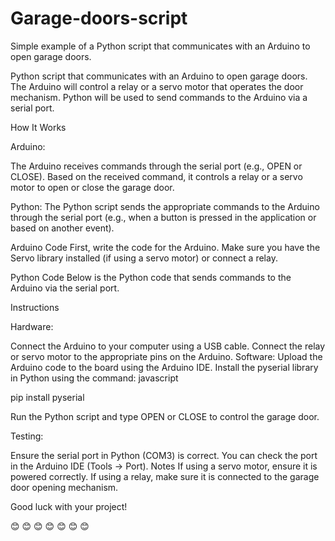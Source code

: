 # Garage-doors-script
Simple example of a Python script that communicates with an Arduino to open garage doors.

Python script that communicates with an Arduino to open garage doors. The Arduino will control a relay or a servo motor that operates the door mechanism. 
Python will be used to send commands to the Arduino via a serial port.

How It Works


Arduino:

The Arduino receives commands through the serial port (e.g., OPEN or CLOSE).
Based on the received command, it controls a relay or a servo motor to open or close the garage door.


Python:
The Python script sends the appropriate commands to the Arduino through the serial port (e.g., when a button is pressed in the application or based on another event).


Arduino Code
First, write the code for the Arduino. Make sure you have the Servo library installed (if using a servo motor) or connect a relay.


Python Code
Below is the Python code that sends commands to the Arduino via the serial port.


Instructions

Hardware:

Connect the Arduino to your computer using a USB cable.
Connect the relay or servo motor to the appropriate pins on the Arduino.
Software:
Upload the Arduino code to the board using the Arduino IDE.
Install the pyserial library in Python using the command:
javascript


pip install pyserial


Run the Python script and type OPEN or CLOSE to control the garage door.


Testing:


Ensure the serial port in Python (COM3) is correct. You can check the port in the Arduino IDE (Tools -> Port).
Notes
If using a servo motor, ensure it is powered correctly.
If using a relay, make sure it is connected to the garage door opening mechanism.


Good luck with your project! 

😊  😊  😊  😊  😊  😊  😊  
